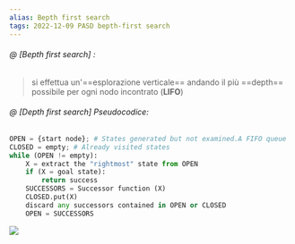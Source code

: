 ```yaml
---
alias: Bepth first search
tags: 2022-12-09 PASD bepth-first search
---
```


###### @ [Bepth first search] :
> si effettua un'==esplorazione verticale== andando il più ==depth== possibile per ogni nodo incontrato (**LIFO**)
<!--ID: 1670753268512-->


###### @ [Depth first search] Pseudocodice:
```python
OPEN = {start node}; # States generated but not examined.A FIFO queue
CLOSED = empty; # Already visited states
while (OPEN != empty):
	X = extract the "rightmost" state from OPEN
	if (X = goal state):
		return success
	SUCCESSORS = Successor function (X)
	CLOSED.put(X)
	discard any successors contained in OPEN or CLOSED
	OPEN = SUCCESSORS
```
![](Uni/PASD/img/depth.jpeg)
<!--ID: 1670753491546-->

